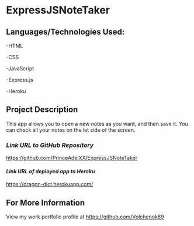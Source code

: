 # ExpressJSNoteTaker


## Languages/Technologies Used:

-HTML

-CSS

-JavaScript

-Express.js

-Heroku


## Project Description
This app allows you to open a new notes as you want, and then save it.
You can check all your notes on the let side of the screen. 


### **_Link URL to GitHub Repository_**

https://github.com/PrinceAdelXX/ExpressJSNoteTaker

#### **_Link URL of deployed app to Heroku_**

https://dragon-dict.herokuapp.com/



## For More Information
View my work portfolio profile at https://github.com/Volchenok89
